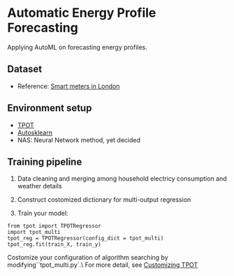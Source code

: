 # Automatic Energy Profile Forecasting

Applying AutoML on forecasting energy profiles.

## Dataset

- Reference: [Smart meters in London](https://www.kaggle.com/jeanmidev/smart-meters-in-london)

## Environment setup

- [TPOT](https://epistasislab.github.io/tpot/installing/)
- [Autosklearn](https://automl.github.io/auto-sklearn/master/installation.html)
- NAS: Neural Network method, yet decided

## Training pipeline

1. Data cleaning and merging among household electricy consumption and weather details

2. Construct costomized dictionary for multi-output regression

3. Train your model:
```
from tpot import TPOTRegressor
import tpot_multi
tpot_reg = TPOTRegressor(config_dict = tpot_multi)
tpot_reg.fit(train_X, train_y)
```

Costomize your configuration of algorithm searching by modifying``tpot_multi.py`.\\
For more detail, see [Customizing TPOT](https://epistasislab.github.io/tpot/using/#customizing-tpots-operators-and-parameters)


